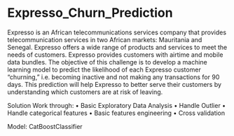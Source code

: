 # Expresso_Churn_Prediction

Expresso is an African telecommunications services company that provides telecommunication services in two African markets: Mauritania and Senegal. Expresso offers a wide range of products and services to meet the needs of customers. Expresso provides customers with airtime and mobile data bundles. The objective of this challenge is to develop a machine learning model to predict the likelihood of each Expresso customer “churning,” i.e. becoming inactive and not making any transactions for 90 days.
This prediction will help Expresso to better serve their customers by understanding which customers are at risk of leaving.

Solution Work through:
•	Basic Exploratory Data Analysis
•	Handle Outlier
•	Handle categorical features
•	Basic features engineering
•	Cross validation

Model: CatBoostClassifier

